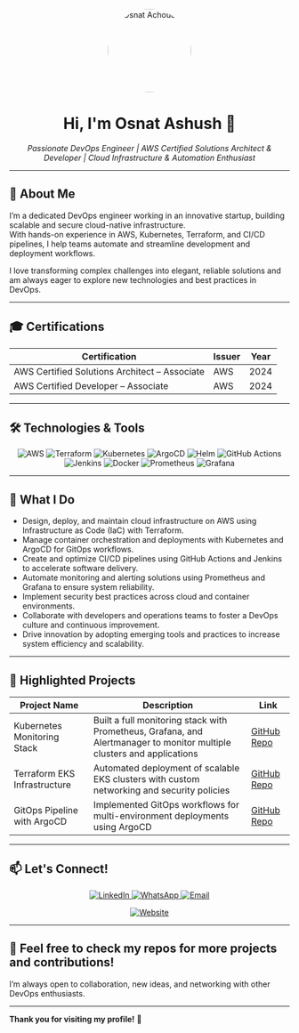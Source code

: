 <!--
  PROFILE README FOR A DEVOPS ENGINEER
  Replace "your-username" below with your actual GitHub username to fetch stats.
-->

<p align="center">
  <img src="./logo.jpeg" alt="Osnat Achouche" width="150" style="border-radius: 50%;" />
</p>

<h1 align="center">Hi, I'm Osnat Ashush 👋</h1>

<p align="center">
  <em>Passionate DevOps Engineer | AWS Certified Solutions Architect & Developer | Cloud Infrastructure & Automation Enthusiast</em>
</p>

---

## 🚀 About Me

I’m a dedicated DevOps engineer working in an innovative startup, building scalable and secure cloud-native infrastructure.  
With hands-on experience in AWS, Kubernetes, Terraform, and CI/CD pipelines, I help teams automate and streamline development and deployment workflows.  

I love transforming complex challenges into elegant, reliable solutions and am always eager to explore new technologies and best practices in DevOps.

---

## 🎓 Certifications

| Certification                                      | Issuer | Year |
| ------------------------------------------------ | ------ | ---- |
| AWS Certified Solutions Architect – Associate    | AWS    | 2024 |
| AWS Certified Developer – Associate               | AWS    | 2024 |

---

## 🛠 Technologies & Tools

<p align="center">
  <img alt="AWS" src="https://img.shields.io/badge/AWS-232F3E?style=for-the-badge&logo=amazon-aws&logoColor=white" />
  <img alt="Terraform" src="https://img.shields.io/badge/Terraform-623CE4?style=for-the-badge&logo=terraform&logoColor=white" />
  <img alt="Kubernetes" src="https://img.shields.io/badge/Kubernetes-326CE5?style=for-the-badge&logo=kubernetes&logoColor=white" />
  <img alt="ArgoCD" src="https://img.shields.io/badge/ArgoCD-FC6D26?style=for-the-badge&logo=argo&logoColor=white" />
  <img alt="Helm" src="https://img.shields.io/badge/Helm-0F7DF0?style=for-the-badge&logo=helm&logoColor=white" />
  <img alt="GitHub Actions" src="https://img.shields.io/badge/GitHub_Actions-2088FF?style=for-the-badge&logo=github-actions&logoColor=white" />
  <img alt="Jenkins" src="https://img.shields.io/badge/Jenkins-D24939?style=for-the-badge&logo=jenkins&logoColor=white" />
  <img alt="Docker" src="https://img.shields.io/badge/Docker-2496ED?style=for-the-badge&logo=docker&logoColor=white" />
  <img alt="Prometheus" src="https://img.shields.io/badge/Prometheus-E6522C?style=for-the-badge&logo=prometheus&logoColor=white" />
  <img alt="Grafana" src="https://img.shields.io/badge/Grafana-F46800?style=for-the-badge&logo=grafana&logoColor=white" />
</p>

---

## 💼 What I Do

- Design, deploy, and maintain cloud infrastructure on AWS using Infrastructure as Code (IaC) with Terraform.
- Manage container orchestration and deployments with Kubernetes and ArgoCD for GitOps workflows.
- Create and optimize CI/CD pipelines using GitHub Actions and Jenkins to accelerate software delivery.
- Automate monitoring and alerting solutions using Prometheus and Grafana to ensure system reliability.
- Implement security best practices across cloud and container environments.
- Collaborate with developers and operations teams to foster a DevOps culture and continuous improvement.
- Drive innovation by adopting emerging tools and practices to increase system efficiency and scalability.

---

## 🌟 Highlighted Projects

| Project Name                  | Description                                                      | Link                                      |
| ---------------------------- | ----------------------------------------------------------------| ---------------------------------------- |
| Kubernetes Monitoring Stack   | Built a full monitoring stack with Prometheus, Grafana, and Alertmanager to monitor multiple clusters and applications | [GitHub Repo](https://github.com/osnat/k8s-monitoring) |
| Terraform EKS Infrastructure  | Automated deployment of scalable EKS clusters with custom networking and security policies | [GitHub Repo](https://github.com/osnat/terraform-eks) |
| GitOps Pipeline with ArgoCD   | Implemented GitOps workflows for multi-environment deployments using ArgoCD | [GitHub Repo](https://github.com/osnat/argocd-pipelines) |

---

## 📫 Let's Connect!


<p align="center">
  <a href="https://linkedin.com/in/osnat-ashush" target="_blank" rel="noopener noreferrer">
    <img alt="LinkedIn" src="https://img.shields.io/badge/LinkedIn-0A66C2?style=for-the-badge&logo=linkedin&logoColor=white" />
  </a>
  <a href="https://wa.me/1234567890" target="_blank" rel="noopener noreferrer">
    <img alt="WhatsApp" src="https://img.shields.io/badge/WhatsApp-25D366?style=for-the-badge&logo=whatsapp&logoColor=white" />
  </a>
  <a href="mailto:osnat@example.com" target="_blank" rel="noopener noreferrer">
    <img alt="Email" src="https://img.shields.io/badge/Email-D14836?style=for-the-badge&logo=gmail&logoColor=white" />
  </a>
</p>
<p align="center">
  <a href="https://osnat-ashush.netlify.app/" target="_blank" rel="noopener noreferrer">
    <img alt="Website" src="https://img.shields.io/badge/Website-0A0A0A?style=for-the-badge&logo=google-chrome&logoColor=white" />
  </a>
</p>

---


## 📝 Feel free to check my repos for more projects and contributions!  
I’m always open to collaboration, new ideas, and networking with other DevOps enthusiasts.

---

**Thank you for visiting my profile!** 🚀
